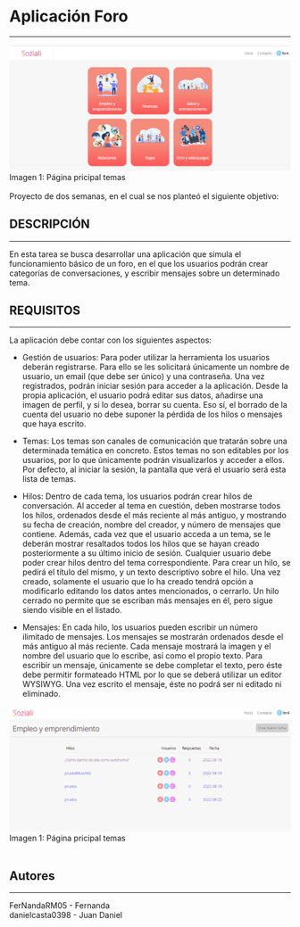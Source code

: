 # Aplicación Foro
***
<img src="client/src/img/temas.PNG" alt="página principal">
Imagen 1: Página pricipal temas
<br>
<br>
Proyecto de dos semanas, en el cual se nos planteó el siguiente objetivo:

## DESCRIPCIÓN 
***
En esta tarea se busca desarrollar una aplicación que simula el funcionamiento básico de un foro, en el que los usuarios podrán crear categorías de conversaciones, y escribir mensajes sobre un determinado tema.

## REQUISITOS
***
La aplicación debe contar con los siguientes aspectos:

+ Gestión de usuarios:
Para poder utilizar la herramienta los usuarios deberán registrarse. Para ello se les solicitará únicamente un nombre de usuario, un email (que debe ser único) y una contraseña. Una vez registrados, podrán iniciar sesión para acceder a la aplicación. Desde la propia aplicación, el usuario podrá editar sus datos, añadirse una imagen de perfil, y si lo desea, borrar su cuenta. Eso sí, el borrado de la cuenta del usuario no debe suponer la pérdida de los hilos o mensajes que haya escrito.

+ Temas:
Los temas son canales de comunicación que tratarán sobre una determinada temática en concreto. Estos temas no son editables por los usuarios, por lo que únicamente podrán visualizarlos y acceder a ellos. Por defecto, al iniciar la sesión, la pantalla que verá el usuario será esta lista de temas.

+ Hilos:
Dentro de cada tema, los usuarios podrán crear hilos de conversación. Al acceder al tema en cuestión, deben mostrarse todos los hilos, ordenados desde el más reciente al más antiguo, y mostrando su fecha de creación, nombre del creador, y número de mensajes que contiene. Además, cada vez que el usuario acceda a un tema, se le deberán mostrar resaltados todos los hilos que se hayan creado posteriormente a su último inicio de sesión. Cualquier usuario debe poder crear hilos dentro del tema correspondiente. Para crear un hilo, se pedirá el título del mismo, y un texto descriptivo sobre el hilo. Una vez creado, solamente el usuario que lo ha creado tendrá opción a modificarlo editando los datos antes mencionados, o cerrarlo. Un hilo cerrado no permite que se escriban más mensajes en él, pero sigue siendo visible en el listado.

+ Mensajes:
En cada hilo, los usuarios pueden escribir un número ilimitado de mensajes. Los mensajes se mostrarán ordenados desde el más antiguo al más reciente. Cada mensaje mostrará la imagen y el nombre del usuario que lo escribe, así como el propio texto. Para escribir un mensaje, únicamente se debe completar el texto, pero éste debe permitir formateado HTML por lo que se deberá utilizar un editor WYSIWYG. Una vez escrito el mensaje, éste no podrá ser ni editado ni eliminado.

<img src="client/src/img/hilos.PNG" alt="página principal">
Imagen 1: Página pricipal temas
<br>
<br>

## Autores
***
FerNandaRM05 - Fernanda<br>
danielcasta0398 - Juan Daniel<br>
<br>
